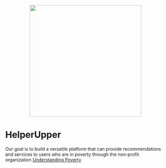<img style="width:350px; display:block; margin:auto" src="http://static1.squarespace.com/static/53741313e4b0e00f980d6a77/t/5382bcc2e4b037295d9886a5/1466784825641/?format=1500w"></img>

# HelperUpper

Our goal is to build a versatile platform that can provide recommendations and services to users who are in poverty through the non-profit organization [Understanding Poverty](http://www.understandingpoverty.com/#understanding-poverty)

